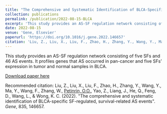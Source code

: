 ```yaml
---
title: "The Comprehensive and Systematic Identification of BLCA-Specific SF-Regulated, Survival-Related AS Events"
collection: publications
permalink: /publication/2022-08-15-BLCA
excerpt: 'This study provides an AS-SF regulation network consisting of five SFs and 46 AS events.'
date: 2022-08-15
venue: 'Gene, Elsevier'
paperurl: 'https://doi.org/10.1016/j.gene.2022.146657'
citation: 'Liu, Z., Liu, X., Liu, F., Zhao, H., Zhang, Y., Wang, Y., Ma, Y., Wang, F., Zhang, W., <u>Petinrin, O.O.</u>, Yao, Z., Liang, J., He, Q., Feng, D., Wang, L., & Wong, K. C. (2022). &quot;The comprehensive and systematic identification of BLCA-specific SF-regulated, survival-related AS events&quot;. <i>Gene</i>, 835, 146657.'
---
```

This study provides an AS-SF regulation network consisting of five SFs and 46 AS events. It profiles genes that AS occurred in pan-cancer and five SFs’ expression in tumor and normal samples in BLCA. 

[Download paper here](http://olutomilayo.github.io/files/Paper14.pdf)

Recommended citation: Liu, Z., Liu, X., Liu, F., Zhao, H., Zhang, Y., Wang, Y., Ma, Y., Wang, F., Zhang, W., <u>Petinrin, O.O.</u>, Yao, Z., Liang, J., He, Q., Feng, D., Wang, L., & Wong, K. C. (2022). "The comprehensive and systematic identification of BLCA-specific SF-regulated, survival-related AS events". <i>Gene</i>, 835, 146657.
